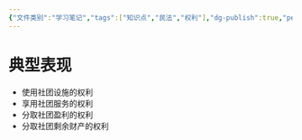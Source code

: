 ```yaml
---
{"文件类别":"学习笔记","tags":["知识点","民法","权利"],"dg-publish":true,"permalink":"/学习笔记studyup/知识点cheese/受益权/","dgPassFrontmatter":true,"created":"2024-10-27T16:40:17.406+08:00","updated":"2024-10-27T16:40:47.039+08:00"}
---
```


# 典型表现
- 使用社团设施的权利
- 享用社团服务的权利
- 分取社团盈利的权利
- 分取社团剩余财产的权利